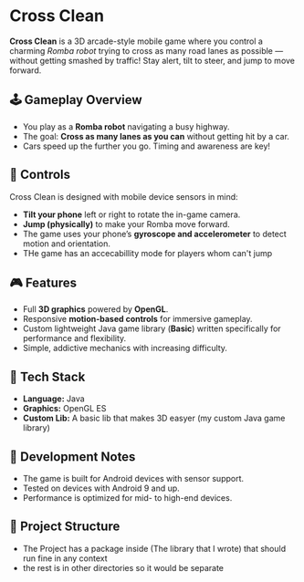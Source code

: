 # Cross Clean

**Cross Clean** is a 3D arcade-style mobile game where you control a charming *Romba robot* trying to cross as many road lanes as possible — without getting smashed by traffic! Stay alert, tilt to steer, and jump to move forward.

## 🕹 Gameplay Overview

- You play as a **Romba robot** navigating a busy highway.
- The goal: **Cross as many lanes as you can** without getting hit by a car.
- Cars speed up the further you go. Timing and awareness are key!

## 📱 Controls

Cross Clean is designed with mobile device sensors in mind:

- **Tilt your phone** left or right to rotate the in-game camera.
- **Jump (physically)** to make your Romba move forward.
- The game uses your phone’s **gyroscope and accelerometer** to detect motion and orientation.
- THe game has an accecabillity mode for players whom can't jump

## 🎮 Features

- Full **3D graphics** powered by **OpenGL**.
- Responsive **motion-based controls** for immersive gameplay.
- Custom lightweight Java game library (**Basic**) written specifically for performance and flexibility.
- Simple, addictive mechanics with increasing difficulty.

## 🧱 Tech Stack

- **Language:** Java  
- **Graphics:** OpenGL ES  
- **Custom Lib:** A basic lib that makes 3D easyer (my custom Java game library)

## 🚧 Development Notes

- The game is built for Android devices with sensor support.
- Tested on devices with Android 9 and up.
- Performance is optimized for mid- to high-end devices.

## 📂 Project Structure
- The Project has a package inside (The library that I wrote) that should run fine in any context
- the rest is in other directories so it would be separate 

